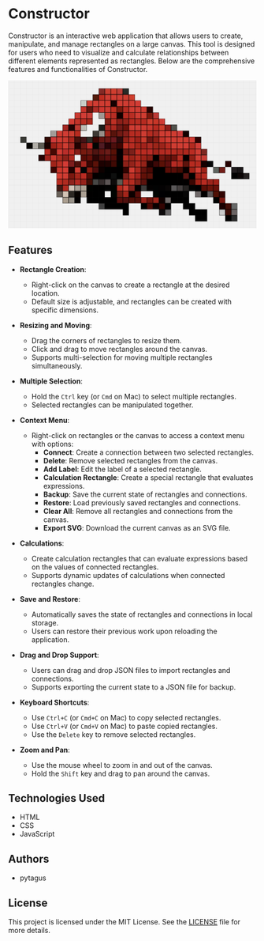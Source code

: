 # Constructor

Constructor is an interactive web application that allows users to create, manipulate, and manage rectangles on a large canvas. This tool is designed for users who need to visualize and calculate relationships between different elements represented as rectangles. Below are the comprehensive features and functionalities of Constructor.

![constructor](constructor.png)

## Features

- **Rectangle Creation**: 
  - Right-click on the canvas to create a rectangle at the desired location.
  - Default size is adjustable, and rectangles can be created with specific dimensions.

- **Resizing and Moving**: 
  - Drag the corners of rectangles to resize them.
  - Click and drag to move rectangles around the canvas.
  - Supports multi-selection for moving multiple rectangles simultaneously.

- **Multiple Selection**: 
  - Hold the `Ctrl` key (or `Cmd` on Mac) to select multiple rectangles.
  - Selected rectangles can be manipulated together.

- **Context Menu**: 
  - Right-click on rectangles or the canvas to access a context menu with options:
    - **Connect**: Create a connection between two selected rectangles.
    - **Delete**: Remove selected rectangles from the canvas.
    - **Add Label**: Edit the label of a selected rectangle.
    - **Calculation Rectangle**: Create a special rectangle that evaluates expressions.
    - **Backup**: Save the current state of rectangles and connections.
    - **Restore**: Load previously saved rectangles and connections.
    - **Clear All**: Remove all rectangles and connections from the canvas.
    - **Export SVG**: Download the current canvas as an SVG file.

- **Calculations**: 
  - Create calculation rectangles that can evaluate expressions based on the values of connected rectangles.
  - Supports dynamic updates of calculations when connected rectangles change.

- **Save and Restore**: 
  - Automatically saves the state of rectangles and connections in local storage.
  - Users can restore their previous work upon reloading the application.

- **Drag and Drop Support**: 
  - Users can drag and drop JSON files to import rectangles and connections.
  - Supports exporting the current state to a JSON file for backup.

- **Keyboard Shortcuts**: 
  - Use `Ctrl+C` (or `Cmd+C` on Mac) to copy selected rectangles.
  - Use `Ctrl+V` (or `Cmd+V` on Mac) to paste copied rectangles.
  - Use the `Delete` key to remove selected rectangles.

- **Zoom and Pan**: 
  - Use the mouse wheel to zoom in and out of the canvas.
  - Hold the `Shift` key and drag to pan around the canvas.


## Technologies Used

- HTML
- CSS
- JavaScript

## Authors

- pytagus

## License

This project is licensed under the MIT License. See the [LICENSE](LICENSE) file for more details.

